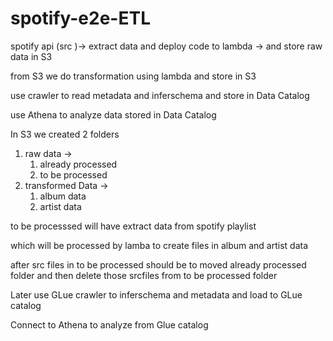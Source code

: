 # spotify-e2e-ETL
spotify api (src )→ extract data and deploy code to lambda → and store raw data in S3 

from S3 we do transformation using lambda and store in S3

use crawler to read metadata and inferschema and store in Data Catalog

use Athena to analyze data stored in Data Catalog

 


In S3 we created 2 folders

1. raw data → 
    1. already processed
    2. to be processed 
2. transformed Data →
    1. album data
    2. artist data

to be processsed will have extract data from spotify playlist

which will be processed by lamba to create files in album and artist data

after src files  in to be processed should be to moved already processed folder and then delete those srcfiles from to be processed folder

Later use GLue crawler to inferschema and metadata and load to GLue catalog

Connect to Athena to analyze from Glue catalog
